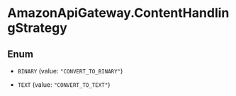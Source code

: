 # AmazonApiGateway.ContentHandlingStrategy

## Enum


* `BINARY` (value: `"CONVERT_TO_BINARY"`)

* `TEXT` (value: `"CONVERT_TO_TEXT"`)


